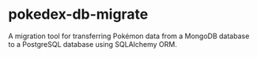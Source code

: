 # pokedex-db-migrate

A migration tool for transferring Pokémon data from a MongoDB database to a PostgreSQL database using SQLAlchemy ORM.
